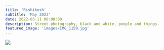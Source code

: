 ```yaml
---
title: 'Rishikesh'
subtitle: 'May 2022'
date: 2022-05-11 00:00:00
description: Street photography, black and white, people and things.
featured_image: 'images/IMG_1159.jpg'
---
```


![]({{site.baseurl}}/images/IMG_1159.jpg)

<!-- <div class="gallery" data-columns="3">
	<img src="{{site.baseurl}}/images/IMG_1118.jpg">
	<img src="{{site.baseurl}}/images/IMG_1125.jpg">
	<img src="{{site.baseurl}}/images/IMG_1159.jpg">
</div> -->
